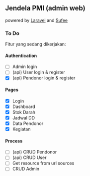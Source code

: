 ## Jendela PMI (admin web)
powered by [Laravel](https://laravel.com/) and [Sufee](https://colorlib.com/polygon/sufee/index.html)

### To Do
Fitur yang sedang dikerjakan:

#### Authentication
- [ ] Admin login
- [ ] (api) User login & register
- [x] (api) Pendonor login & register

#### Pages
- [x] Login
- [x] Dashboard
- [x] Stok Darah
- [x] Jadwal DD
- [x] Data Pendonor
- [x] Kegiatan

#### Process
- [ ] (api) CRUD Pendonor
- [ ] (api) CRUD User
- [ ] Get resource from url sources
- [ ] CRUD Admin
